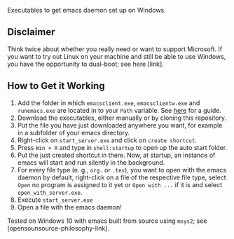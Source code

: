 Executables to get emacs daemon set up on Windows. 

## Disclaimer
Think twice about whether you really need or want to support Microsoft. If you want to try out Linux on your machine and still be able to use Windows, you have the opportunity to dual-boot; see here [link].

## How to Get it Working
1. Add the folder in which `emacsclient.exe`, `emacsclientw.exe` and `runemacs.exe` are located in to your `Path` variable. See [here](https://docs.oracle.com/en/database/oracle/machine-learning/oml4r/1.5.1/oread/creating-and-modifying-environment-variables-on-windows.html) for a guide.
2. Download the executables, either manually or by cloning this repository.
3. Put the file you have just downloaded anywhere you want, for example in a subfolder of your emacs directory.
4. Right-click on `start_server.exe` and click on `create shortcut`. 
5. Press `Win + R` and type in `shell:startup` to open up the auto start folder.
6. Put the just created shortcut in there. Now, at startup, an instance of emacs will start and run silently in the background.
7. For every file type (e. g., `org.` or `.tex`), you want to open with the emacs daemon by default, right-click on a file of the respective file type, select `Open` no program is assigned to it yet or `Open with ...` if it is and select `open_with_server.exe`.
8. Execute `start_server.exe`
9. Open a file with the emacs daemon!

Tested on Windows 10 with emacs built from source using `msys2`; see [opensounsource-philosophy-link].



